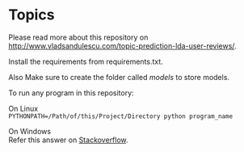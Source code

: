 Topics
====

Please read more about this repository on http://www.vladsandulescu.com/topic-prediction-lda-user-reviews/.

Install the requirements from requirements.txt.  

Also Make sure to create the folder called *models* to store models.

To run any program in this repository:

On Linux  
    `PYTHONPATH=/Path/of/this/Project/Directory python program_name`

On Windows  
    Refer this answer on [Stackoverflow](https://stackoverflow.com/a/4580120/3873980).

